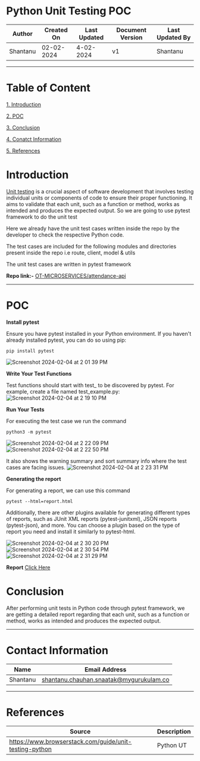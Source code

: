 # Python Unit Testing POC
| Author | Created On | Last Updated | Document Version | Last Updated By |
| ------ | ---------- | ------------ | ---------------- | --------------- |
| Shantanu | 02-02-2024 | 4-02-2024   |         v1     |     Shantanu    |
***

# Table of Content

[1. Introduction](#introduction)

[2. POC](#poc)

[3. Conclusion](#conclusion)

[4. Conatct Information](#contact-information)

[5. References](#references)


# Introduction

[Unit testing](https://github.com/avengers-p7/Documentation/blob/main/Application_CI/Design/04-%20Python%20CI%20Checks/UnitTesting.md) is a crucial aspect of software development that involves testing individual units or components of code to ensure their proper functioning. It aims to validate that each unit, such as a function or method, works as intended and produces the expected output. So we are going to use pytest framework to do the unit test

Here we already have the unit test cases written inside the repo by the developer to check the respective Python code.

The test cases are included for the following modules and directories present inside the repo i.e route, client, model & utils

The unit test cases are written in pytest framework 

**Repo link:-** [OT-MICROSERVICES/attendance-api](https://github.com/OT-MICROSERVICES/attendance-api)
***

# POC

**Install pytest**

Ensure you have pytest installed in your Python environment. If you haven't already installed pytest, you can do so using pip:
```shell
pip install pytest
```
![Screenshot 2024-02-04 at 2 01 39 PM](https://github.com/avengers-p7/Documentation/assets/156056364/1524c430-7b5d-4603-8c2b-80714d0e0605)

**Write Your Test Functions**

Test functions should start with test_ to be discovered by pytest. For example, create a file named test_example.py:
![Screenshot 2024-02-04 at 2 19 10 PM](https://github.com/avengers-p7/Documentation/assets/156056364/dad90c51-d89e-46fc-b717-12007ca089ca)


**Run Your Tests**

For executing the test case we run the command 
```shell
python3 -m pytest
```

![Screenshot 2024-02-04 at 2 22 09 PM](https://github.com/avengers-p7/Documentation/assets/156056364/74a05b14-6e38-4ffe-9ba5-9e86b7734327)
![Screenshot 2024-02-04 at 2 22 50 PM](https://github.com/avengers-p7/Documentation/assets/156056364/a9e1362b-ea59-4db4-a141-7e563b456212)

It also shows the warning summary and sort summary info where the test cases are facing issues.
![Screenshot 2024-02-04 at 2 23 31 PM](https://github.com/avengers-p7/Documentation/assets/156056364/80f10077-4989-4965-a9cf-9647774a709b)

**Generating the report**

For generating a report, we can use this command
```shell
pytest --html=report.html
```

Additionally, there are other plugins available for generating different types of reports, such as JUnit XML reports (pytest-junitxml), JSON reports (pytest-json), and more. You can choose a plugin based on the type of report you need and install it similarly to pytest-html.


![Screenshot 2024-02-04 at 2 30 20 PM](https://github.com/avengers-p7/Documentation/assets/156056364/ed096f32-9d86-4442-9045-537ed2e767d2)
![Screenshot 2024-02-04 at 2 30 54 PM](https://github.com/avengers-p7/Documentation/assets/156056364/685da89d-9ed9-488b-9055-6d6b0bd2535b)
![Screenshot 2024-02-04 at 2 31 29 PM](https://github.com/avengers-p7/Documentation/assets/156056364/4ca00bf5-97c8-472a-a920-3c7cde06dbff)

**Report**
[Click Here](https://github.com/avengers-p7/Documentation/blob/main/Application_CI/Design/04-%20Python%20CI%20Checks/out2.html)
# Conclusion
After performing unit tests in Python code through pytest framework, we are getting a detailed report regarding that each unit, such as a function or method, works as intended and produces the expected output.
***
# Contact Information
| Name | Email Address |
| ---- | ------------- |
| Shantanu  | shantanu.chauhan.snaatak@mygurukulam.co |
***
# References
| Source | Description  | 
| -------- | ------- |
| https://www.browserstack.com/guide/unit-testing-python | Python UT |
